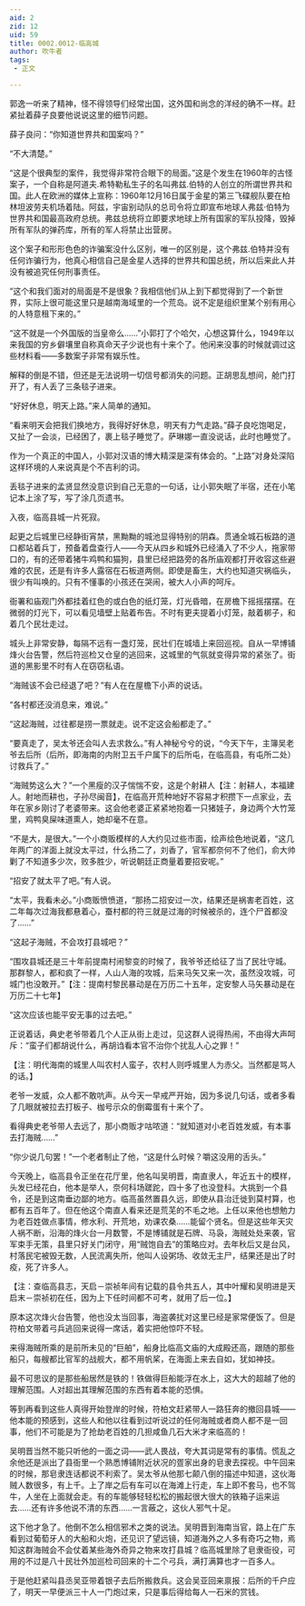 ```yaml
---
aid: 2
zid: 12
uid: 59
title: 0002.0012-临高城
author: 吹牛者
tags: 
 - 正文

---
```




  郭逸一听来了精神，怪不得领导们经常出国，这外国和尚念的洋经的确不一样。赶紧扯着薛子良要他说说这里的细节问题。

  薛子良问：“你知道世界共和国案吗？”

  “不大清楚。”

  “这是个很典型的案件，我觉得非常符合眼下的局面。”这是个发生在1960年的古怪案子，一个自称是阿道夫.希特勒私生子的名叫弗兹.伯特的人创立的所谓世界共和国。此人在欧洲的媒体上宣称：1960年12月16日属于金星的第三飞碟舰队要在柏林坦波劳夫机场着陆。阿兹，宇宙别动队的总司令将立即宣布地球人弗兹·伯特为世界共和国最高政府总统。弗兹总统将立即要求地球上所有国家的军队投降，毁掉所有军队的弹药库，所有的军人将禁止出营房。

  这个案子和形形色色的诈骗案没什么区别，唯一的区别是，这个弗兹.伯特并没有任何诈骗行为，他真心相信自己是金星人选择的世界共和国总统，所以后来此人并没有被追究任何刑事责任。

  “这个和我们面对的局面是不是很象？我相信他们从上到下都觉得到了一个新世界，实际上很可能这里只是越南海域里的一个荒岛。说不定是组织里某个别有用心的人特意租下来的。”

  “这不就是一个外国版的当皇帝么……”小郭打了个哈欠，心想这算什么，1949年以来我国的穷乡僻壤里自称真命天子少说也有十来个了。他闲来没事的时候就调过这些材料看——多数案子非常有娱乐性。

  解释的倒是不错，但还是无法说明一切信号都消失的问题。正胡思乱想间，舱门打开了，有人丢了三条毯子进来。

  “好好休息，明天上路。”来人简单的通知。

  “看来明天会把我们换地方，我得好好休息，明天有力气走路。”薛子良吃饱喝足，又扯了一会淡，已经困了，裹上毯子睡觉了。萨琳娜一直没说话，此时也睡觉了。

  作为一个真正的中国人，小郭对汉语的博大精深是深有体会的。“上路”对身处深陷这样环境的人来说真是个不吉利的词。

  丢毯子进来的孟贤显然没意识到自己无意的一句话，让小郭失眠了半宿，还在小笔记本上涂了写，写了涂几页遗书。

  入夜，临高县城一片死寂。

  起更之后城里已经静街宵禁，黑黝黝的城池显得特别的阴森。贯通全城石板路的道口都站着兵丁，预备着盘查行人——今天从四乡和城外已经涌入了不少人，拖家带口的，有的还带着猪牛鸡鸭和猫狗，县里已经把路旁的各所庙观都打开收容这些避难的农民，还是有许多人露宿在石板道两侧。即使是畜生，大约也知道灾祸临头，很少有叫唤的。只有不懂事的小孩还在哭闹，被大人小声的呵斥。

  衙署和庙观门外都挂着红色的或白色的纸灯笼，灯光昏暗，在房檐下摇摇摆摆。在微弱的灯光下，可以看见墙壁上贴着布告。不时有更夫提着小灯笼，敲着梆子，和着几个民壮走过。

  城头上非常安静，每隔不远有一盏灯笼，民壮们在城墙上来回巡视。自从一早博铺烽火台告警，然后符巡检又仓皇的逃回来，这城里的气氛就变得异常的紧张了。街道的黑影里不时有人在窃窃私语。

  “海贼该不会已经退了吧？”有人在在屋檐下小声的说话。

  “各村都还没消息来，难说。”

  “这起海贼，过往都是捞一票就走。说不定这会船都走了。”

  “要真走了，吴太爷还会叫人去求救么。”有人神秘兮兮的说，“今天下午，主簿吴老爷去后所（后所，即海南的内附卫五千户属下的后所屯，在临高县，有屯所二处）讨救兵了。”

  “海贼势这么大？”一个黑瘦的汉子惴惴不安，这是个射耕人【注：射耕人，本福建人。射地而耕也，子孙尽闽音】，在临高开荒种地好不容易才积攒下一点家业，去年在家乡刚讨了老婆带来。这会他老婆正紧紧地抱着一只猪娃子，身边两个大竹笼里，鸡鸭臭屎味道熏人，她却毫不在意。

  “不是大，是很大。”一个小商贩模样的人大约见过些市面，绘声绘色地说着，“这几年两广的洋面上就没太平过，什么扬二了，刘香了，官军都奈何不了他们，俞大帅剿了不知道多少次，败多胜少，听说朝廷正商量着要招安呢。”

  “招安了就太平了吧。”有人说。

  “太平，我看未必。”小商贩愤愤道，“那扬二招安过一次，结果还是祸害老百姓，这二年每次过海我都悬着心，蚕村都的符三就是过海的时候被杀的，连个尸首都没了……”

  “这起子海贼，不会攻打县城吧？”

  “围攻县城还是三十年前提南村闹黎变的时候了，我爷爷还给征了当了民壮守城。那群黎人，都和疯了一样，人山人海的攻城，后来马矢又来一次，虽然没攻城，可城门也没敢开。”【注：提南村黎民暴动是在万历二十五年，定安黎人马矢暴动是在万历二十七年】

  “这次应该也能平安无事的过去吧。”

  正说着话，典史老爷带着几个人正从街上走过，见这群人说得热闹，不由得大声呵斥：“蛮子们都胡说什么，再胡诌看本官不治你个扰乱人心之罪！”

  【注：明代海南的城里人叫农村人蛮子，农村人则呼城里人为赤父。当然都是骂人的话。】

  老爷一发威，众人都不敢吭声。从今天一早戒严开始，因为多说几句话，或者多看了几眼就被拉去打板子、枷号示众的倒霉蛋有十来个了。

  看得典史老爷带人去远了，那小商贩才咕哝道：“就知道对小老百姓发威，有本事去打海贼……”

  “你少说几句罢！”一个老者制止了他，“这是什么时候？嚼这没用的舌头。”

  今天晚上，临高县令正坐在花厅里，他名叫吴明晋，南直隶人，年近五十的模样，头发已经花白，他本是举人，奈何科场蹉跎，四十多了也没登科。大挑到一个县令，还是到这南垂边鄙的地方。临高虽然置县久远，即使从县治迁徙到莫村算，也都有五百年了。但在他这个南直人看来还是荒芜的不毛之地。上任以来他也想勉力为老百姓做点事情，修水利、开荒地，劝课农桑……能留个贤名。但是这些年天灾人祸不断，沿海的烽火台一月数警，不是博铺就是石牌、马袅，海贼处处来袭，官军束手无策，县里只好关门闭守，用“贼饱自去”的策略应对。去年秋后又是台风，村落民宅被毁无数，人民流离失所，他叫人设粥场、收敛无主尸，结果还是出了时疫，死了许多人。

  【注：查临高县志，天启－崇祯年间有记载的县令共五人，其中叶耀和吴明进是天启末－崇祯初在任，因为上下任时间都不可考，就用了后一位。】

  原本这次烽火台告警，他也没太当回事，海盗袭扰对这里已经是家常便饭了。但是符柏文带着弓兵逃回来说得一席话，着实把他惊吓不轻。

  来得海贼所乘的是前所未见的“巨舶”，船身比临高文庙的大成殿还高，跟随的那些船只，每艘都比官军的战舰大，都不用帆桨，在海面上来去自如，犹如神技。

  最不可思议的是那些船居然是铁的！铁做得巨船能浮在水上，这大大的超越了他的理解范围。人对超出其理解范围的东西有着本能的恐惧。

  等到再看到这些人真得开始登岸的时候，符柏文赶紧带人一路狂奔的撤回县城——他本能的预感到，这些人和他以往看到过听说过的任何海贼或者商人都不是一回事，他们不可能是为了抢劫老百姓的几担咸鱼几石大米才来临高的！

  吴明晋当然不能只听他的一面之词——武人畏战，夸大其词是常有的事情。慌乱之余他还是派出了县衙里一个熟悉博铺附近状况的疍家出身的皂隶去探视。中午回来的时候，那皂隶连话都说不利索了。吴太爷从他那七颠八倒的描述中知道，这伙海贼人数很多，有上千。上了岸之后有车可以在海滩上行走，车上即不套马，也不驾牛，人坐在上面就会走。有的车能够轻轻松松的搬起很大很大的铁箱子运来运去……还有许多他说不清的东西……一言蔽之，这伙人邪气十足。

  这下他才急了。他倒不怎么相信邪术之类的说法。吴明晋到海南当官，路上在广东看到过葡萄牙人的大船和火炮，还见识了望远镜，知道海外之人多有奇巧之物，焉知这群海贼会不会仗着某些海外奇异之物来攻打县城？临高城里除了皂隶衙役，可用的不过是八十民壮外加巡检司回来的十二个弓兵，满打满算也才一百多人。

  于是他赶紧叫县丞吴亚带着银子去后所搬救兵。这会吴亚回来禀报：后所的千户应了，明天一早便派三十人一门炮过来，只是事后得给每人一石米的赏钱。


